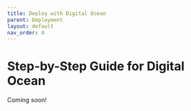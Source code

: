 ```yaml
---
title: Deploy with Digital Ocean
parent: Deployment
layout: default
nav_order: 4
---
```


# Step-by-Step Guide for Digital Ocean
Coming soon!
